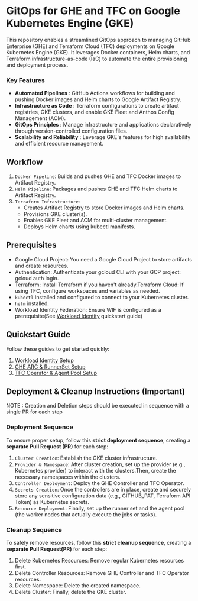 # GitOps for GHE and TFC on Google Kubernetes Engine (GKE)

This repository enables a streamlined GitOps approach to managing GitHub Enterprise (GHE) and Terraform Cloud (TFC) deployments on Google Kubernetes Engine (GKE). It leverages Docker containers, Helm charts, and Terraform infrastructure-as-code (IaC) to automate the entire provisioning and deployment process.

### Key Features
- **Automated Pipelines** : GitHub Actions workflows for building and pushing Docker images and Helm charts to Google Artifact Registry.
- **Infrastructure as Code** : Terraform configurations to create artifact registries, GKE clusters, and enable GKE Fleet and Anthos Config Management (ACM).
- **GitOps Principles** : Manage infrastructure and applications declaratively through version-controlled configuration files.
- **Scalability and Reliability** : Leverage GKE's features for high availability and efficient resource management.

## Workflow

1. `Docker Pipeline`: Builds and pushes GHE and TFC Docker images to Artifact Registry.
2. `Helm Pipeline`: Packages and pushes GHE and TFC Helm charts to Artifact Registry.
3. `Terraform Infrastructure`:
    - Creates Artifact Registry to store Docker images and Helm charts.
    - Provisions GKE cluster(s).
    - Enables GKE Fleet and ACM for multi-cluster management.
    - Deploys Helm charts using kubectl manifests.

## Prerequisites

- Google Cloud Project: You need a Google Cloud Project to store artifacts and create resources. 
- Authentication: Authenticate your gcloud CLI with your GCP project: gcloud auth login.
- Terraform: Install Terraform if you haven't already.Terraform Cloud: If using TFC, configure workspaces and variables as needed.
- `kubectl` installed and configured to connect to your Kubernetes cluster.
- `helm` installed.
- Workload Identity Federation: Ensure WIF is configured as a prerequisite(See [Workload Identity](./quickstart-guide/WIF_QUICKSTART.md) quickstart guide)

## Quickstart Guide

Follow these guides to get started quickly:

1. [Workload Identity Setup](./quickstart-guide/WIF_QUICKSTART.md)
2. [GHE ARC & RunnerSet Setup](./quickstart-guide/GHE_QUICKSTART.md)
3. [TFC Operator & Agent Pool Setup](./quickstart-guide/TFC_QUICKSTART.md)

## Deployment & Cleanup Instructions (Important)

NOTE : Creation and Deletion steps should be executed in sequence with a single PR for each step

### Deployment Sequence
To ensure proper setup, follow this **strict deployment sequence**, creating a **separate Pull Request (PR)** for each step:

1. `Cluster Creation`: Establish the GKE cluster infrastructure.
2. `Provider & Namespace`: After cluster creation, set up the provider (e.g., Kubernetes provider) to interact with the clusters.Then, create the necessary namespaces within the clusters.
3. `Controller Deployment`: Deploy the GHE Controller and TFC Operator.
4. `Secrets Creation`: Once the controllers are in place, create and securely store any sensitive configuration data (e.g., GITHUB_PAT, Terraform API Token) as Kubernetes secrets.
5. `Resource Deployment`: Finally, set up the runner set and the agent pool (the worker nodes that actually execute the jobs or tasks).

### Cleanup Sequence 
To safely remove resources, follow this **strict cleanup sequence**, creating a **separate Pull Request(PR)** for each step:

1. Delete Kubernetes Resources: Remove regular Kubernetes resources first.
2. Delete Controller Resources: Remove GHE Controller and TFC Operator resources.
3. Delete Namespace: Delete the created namespace.
4. Delete Cluster: Finally, delete the GKE cluster.




